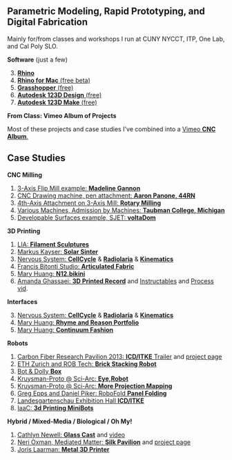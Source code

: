 ## Parametric Modeling, Rapid Prototyping, and Digital Fabrication ##

Mainly for/from classes and workshops I run at CUNY NYCCT, ITP, One Lab, and Cal Poly SLO. 

**Software** (just a few)

3. [**Rhino**](http://wiki.mcneel.com/rhino/ "Windows")
1. [**Rhino for Mac** (free beta)](http://wiki.mcneel.com/rhino/mac/home "beta")
2. [**Grasshopper** (free)](http://www.grasshopper3d.com "Not Available for Mac")
4. [**Autodesk 123D Design** (free)](http://www.123dapp.com/design "PC and Mac")
5. [**Autodesk 123D Make** (free)](http://www.123dapp.com/make "PC and Mac")

**From Class: Vimeo Album of Projects**

Most of these projects and case studies I've combined into a [Vimeo **CNC Album**.](https://vimeo.com/album/2744585 "Vimeo CNC Album from In Class")


## Case Studies ##

**CNC Milling**

1. [3-Axis Flip Mill example: **Madeline Gannon**](https://vimeo.com/album/2744585/video/23522855 "Flip Mill") 
3. [CNC Drawing machine, pen attachment: **Aaron Panone, 44RN** ](https://vimeo.com/album/2744585/video/26587452 "Sharpie pen attachment")
4. [4th-Axis Attachment on 3-Axis Mill: **Rotary Milling**](https://vimeo.com/album/2744585/video/15379995 "Rotary 4-Axis")
5. [Various Machines, Admission by Machines: **Taubman College, Michigan** ](https://vimeo.com/60518853 "Grab bag of fab methods")
6. [Developable Surfaces example, SJET: **voltaDom** ](http://www.sjet.us/MIT_VOLTADOM.html "MIT 2011")


**3D Printing**

1. [LIA: **Filament Sculptures**](http://www.liaworks.com/theprojects/filament-sculptures/ "LIAWorks")
2. [Markus Kayser: **Solar Sinter**](https://vimeo.com/25401444)
3. [Nervous System: **CellCycle**](https://n-e-r-v-o-u-s.com/cellCycle/"CellCycle") & [**Radiolaria**](http://n-e-r-v-o-u-s.com/radiolaria/ "Radiolaria") & [**Kinematics**](https://n-e-r-v-o-u-s.com/kinematics/ "Kinematics")
4. [Francis Bitonti Studio: **Articulated Fabric**](https://vimeo.com/61198985 "3DP Fabrics")
5. [Mary Huang: **N12.bikini**](https://vimeo.com/album/2744585/video/24435512 "Bikini fabrics")
5. [Amanda Ghassaei: **3D Printed Record**](https://vimeo.com/album/2744585/video/56017345 "MP3 converted to vinyl and printed") and [Instructables](http://www.instructables.com/id/3D-Printed-Record/ "DIY") and [Process vid](https://vimeo.com/61210101 "Process").

 
**Interfaces**

3. [Nervous System: **CellCycle**](https://n-e-r-v-o-u-s.com/cellCycle/"CellCycle") & [**Radiolaria**](http://n-e-r-v-o-u-s.com/radiolaria/ "Radiolaria") & [**Kinematics**](https://n-e-r-v-o-u-s.com/kinematics/ "Kinematics")
4. [Mary Huang: **Rhyme and Reason Portfolio**](http://www.rhymeandreasoncreative.com/portfolio/ "Digitally fabricated couture")
5. [Mary Huang: **Continuum Fashion**](http://www.continuumfashion.com/Ddress/ "Neat Web interface to make your own dress")


**Robots**

1. [Carbon Fiber Research Pavilion 2013: **ICD/ITKE** Trailer](https://vimeo.com/album/2744585/video/74714214 "CNC Woven Carbon Fiber") and [project page](http://icd.uni-stuttgart.de/?p=8807 "ICD")
2. [ETH Zurich and ROB Tech: **Brick Stacking Robot**](https://vimeo.com/album/2744585/video/52955424 "3d CNC masonry")
3. [Bot & Dolly **Box**](https://vimeo.com/album/2744585/video/75260457 "Nasty GMunk animations, coordinated projection mapping, and dancing robots")
4. [Kruysman-Proto @ Sci-Arc: **Eye,Robot**](https://vimeo.com/album/2744585/video/59316895 "Stop motion animation with Robots")
5. [Kruysman-Proto @ Sci-Arc: **More Projection Mapping**](https://vimeo.com/album/2744585/video/50590170 "More Projection Mapping")
6. [Greg Epps and Daniel Piker: RoboFold **Panel Folding**](https://vimeo.com/38594547)
7. [Landesgartenschau Exhibition Hall **ICD/ITKE**](https://vimeo.com/album/2744585/video/98518748 "Kuka Arm")
8. [IaaC: **3d Printing MiniBots**](http://iaac.net/printingrobots/ "DIY Mini bots")

**Hybrid / Mixed-Media / Biological / Oh My!**

1. [Cathlyn Newell: **Glass Cast**](http://www.cathlynnewell.com/Glass-Cast "Glass Cast project") and [video](http://dl.dropboxusercontent.com/u/9247312/80705035.mov ".Mov to download, not sure why it's not on Vimeo but worth the download")
2. [Neri Oxman, Mediated Matter: **Silk Pavilion**](https://vimeo.com/67177328 "Video") and [project page](http://matter.media.mit.edu/tools/details/cnsilk "Project Page")
3. [Joris Laarman: **Metal 3D Printer**](http://www.jorislaarman.com/mx3d-metal.html "Shown at Fabricate 2014")
